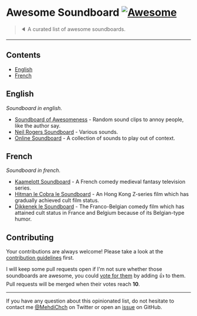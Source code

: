 <!--lint ignore awesome-git-repo-age-->
# Awesome Soundboard [![Awesome](https://awesome.re/badge.svg)](https://awesome.re)

> 🔈 A curated list of awesome soundboards.

---

## Contents

- [English](#english)
- [French](#french)

## English

*Soundboard in english.*

- [Soundboard of Awesomeness](https://github.com/huijing/soundboard) - Random sound clips to annoy people, like the author say.
- [Neil Rogers Soundboard](https://github.com/digitalcolony/simple-soundboard-svelte) - Various sounds.
- [Online Soundboard](https://github.com/3kh0/soundboard) - A collection of sounds to play out of context.

## French

*Soundboard in french.*

- [Kaamelott Soundboard](https://github.com/2ec0b4/kaamelott-soundboard) - A French comedy medieval fantasy television series.
- [Hitman le Cobra le Soundboard](https://git.io/JP2TK) - An Hong Kong Z-series film which has gradually achieved cult film status.
- [Dikkenek le Soundboard](https://git.io/JPgjh) - The Franco-Belgian comedy film which has attained cult status in France and Belgium because of its Belgian-type humor.

## Contributing

Your contributions are always welcome! Please take a look at the [contribution guidelines](https://github.com/mehdichaouch/awesome-soundboard/blob/main/CONTRIBUTING.md) first.

I will keep some pull requests open if I'm not sure whether those soundboards are awesome, you could [vote for them](https://github.com/mehdichaouch/awesome-soundboard/pulls) by adding :+1: to them. Pull requests will be merged when their votes reach **10**.

---

If you have any question about this opinionated list, do not hesitate to contact me [@MehdiChch](https://twitter.com/MehdiChch) on Twitter or open an [issue](https://github.com/mehdichaouch/awesome-soundboard/issues) on GitHub.
